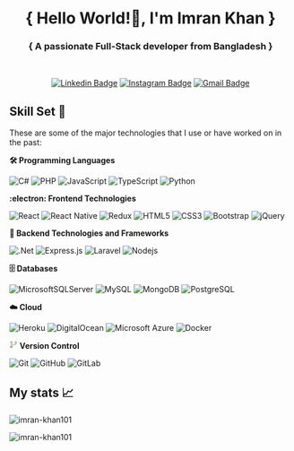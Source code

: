 <h1 align="center">{ Hello World!👋, I'm Imran Khan }</h1>
<h3 align="center">{ A passionate Full-Stack developer from Bangladesh }</h3>
<br>
<div align="center">

[![Linkedin Badge](https://img.shields.io/badge/-ImranKhan-blue?style=flat-square&logo=Linkedin&logoColor=white&link=https://www.linkedin.com/in/imran-khan-101k)](https://www.linkedin.com/in/imran-khan-101k)
[![Instagram Badge](https://img.shields.io/badge/-imran_khan-purple?style=flat-square&logo=instagram&logoColor=white&link=https://instagram.com/imran_khan._/)](https://instagram.com/imran_khan._)
[![Gmail Badge](https://img.shields.io/badge/-imran311877@gmail.com-c14438?style=flat-square&logo=Gmail&logoColor=white&link=mailto:imran311877@gmail.com)](mailto:imran311877@gmail.com)

</div>
<!-- [![Youtube Badge](https://img.shields.io/badge/-koolkanna-darkred?style=flat-square&logo=youtube&logoColor=white&link=https://www.youtube.com/c/koolkanna)](https://www.youtube.com/c/koolkanna)
[![Medium Badge](https://img.shields.io/badge/-@aemmadi-03a57a?style=flat-square&labelColor=000000&logo=Medium&link=https://medium.com/@aemmadi/)](https://medium.com/@aemmadi) -->
<p align="left">
</p>

## Skill Set :muscle:

These are some of the major technologies that I use or have worked on in the past:

**:hammer_and_wrench: Programming Languages**
<br>

![C#](https://img.shields.io/badge/c%23-%23239120.svg?style=flat-square&logo=c-sharp&logoColor=white)
![PHP](https://img.shields.io/badge/php-%23777BB4.svg?style=flat-square&logo=php&logoColor=white)
![JavaScript](https://img.shields.io/badge/-JavaScript-black?style=flat-square&logo=javascript)
![TypeScript](https://img.shields.io/badge/-TypeScript-007ACC?style=flat-square&logo=typescript&logoColor=white)
![Python](https://img.shields.io/badge/-Python-black?style=flat-square&logo=Python)

**:electron: Frontend Technologies**
<br>

![React](https://img.shields.io/badge/-React-black?style=flat-square&logo=react)
![React Native](https://img.shields.io/badge/react_native-%2320232a.svg?style=flat-square&logo=react&logoColor=%2361DAFB)
![Redux](https://img.shields.io/badge/redux-%23593d88.svg?style=flat-square&logo=redux&logoColor=white)
![HTML5](https://img.shields.io/badge/-HTML5-E34F26?style=flat-square&logo=html5&logoColor=white)
![CSS3](https://img.shields.io/badge/-CSS3-1572B6?style=flat-square&logo=css3)
![Bootstrap](https://img.shields.io/badge/-Bootstrap-563D7C?style=flat-square&logo=bootstrap)
![jQuery](https://img.shields.io/badge/jquery-%230769AD.svg?style=flat-square&logo=jquery&logoColor=white)

**:electric_plug: Backend Technologies and Frameworks**
<br>

![.Net](https://img.shields.io/badge/.NET-5C2D91?style=flat-square&logo=.net&logoColor=white)
![Express.js](https://img.shields.io/badge/express.js-%23404d59.svg?style=flat-square&logo=express&logoColor=%2361DAFB)
![Laravel](https://img.shields.io/badge/laravel-%23FF2D20.svg?style=flat-square&logo=laravel&logoColor=white)
![Nodejs](https://img.shields.io/badge/-Nodejs-black?style=flat-square&logo=Node.js)

**:file_cabinet: Databases**
<br>

![MicrosoftSQLServer](https://img.shields.io/badge/Microsoft%20SQL%20Sever-CC2927?style=flat-square&logo=microsoft%20sql%20server&logoColor=white)
![MySQL](https://img.shields.io/badge/-MySQL-black?style=flat-square&logo=mysql&logoColor=white)
![MongoDB](https://img.shields.io/badge/-MongoDB-black?style=flat-square&logo=mongodb)
![PostgreSQL](https://img.shields.io/badge/-PostgreSQL-336791?style=flat-square&logo=postgresql&logoColor=white)

**:cloud: Cloud**

![Heroku](https://img.shields.io/badge/-Heroku-430098?style=flat-square&logo=heroku)
![DigitalOcean](https://img.shields.io/badge/-Digital%20Ocean-darkblue?style=flat-square&logo=digitalocean)
![Microsoft Azure](https://img.shields.io/badge/Microsoft%20Azure-232F7E?style=flat-square&logo=microsoft-azure)
![Docker](https://img.shields.io/badge/-Docker-black?style=flat-square&logo=docker)



 
**<img src="https://github.com/imran-khan101/imran-khan101/blob/main/images/git-2.png" height="15px" /> Version Control**

![Git](https://img.shields.io/badge/-Git-black?style=flat-square&logo=git)
![GitHub](https://img.shields.io/badge/-GitHub-181717?style=flat-square&logo=github)
![GitLab](https://img.shields.io/badge/-GitLab-FCA121?style=flat-square&logo=gitlab)


<!-- ## ⚡ Technologies -->

## My stats :chart_with_upwards_trend:
<img align="center" src="https://github-readme-stats.vercel.app/api?username=imran-khan101&theme=radical&show_icons=true&locale=en&count_private=true" alt="imran-khan101" />

<br>

<p align="left"> <img src="https://komarev.com/ghpvc/?username=imran-khan101&label=Profile%20views&color=0e75b6&style=flat" alt="imran-khan101" /> </p>


